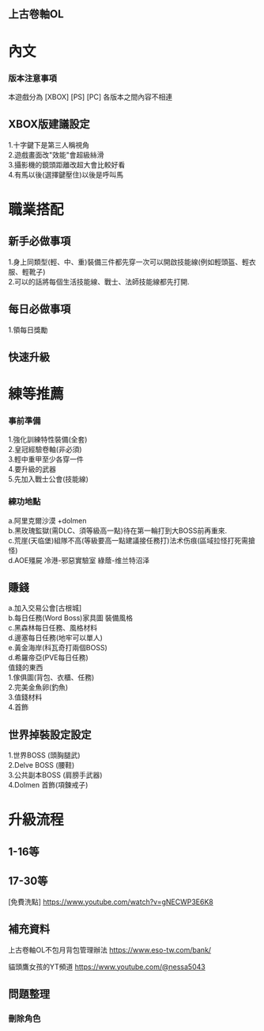 ## 上古卷軸OL
# 內文
### 版本注意事項
本遊戲分為
[XBOX]
[PS]
[PC]
各版本之間內容不相連

## XBOX版建議設定
1.十字鍵下是第三人稱視角  
2.遊戲畫面改"效能"會超級絲滑  
3.攝影機的鏡頭距離改超大會比較好看  
4.有馬以後(選擇鍵壓住)以後是呼叫馬  

# 職業搭配

## 新手必做事項
1.身上同類型(輕、中、重)裝備三件都先穿一次可以開啟技能線(例如輕頭盔、輕衣服、輕靴子)  
2.可以的話將每個生活技能線、戰士、法師技能線都先打開.  

## 每日必做事項
1.領每日獎勵  

## 快速升級

# 練等推薦
### 事前準備
1.強化訓練特性裝備(全套)  
2.皇冠經驗卷軸(非必須)  
3.輕中重甲至少各穿一件  
4.要升級的武器  
5.先加入戰士公會(技能線)  
### 練功地點
a.阿里克爾沙漠 +dolmen  
b.黑玫瑰監獄(需DLC、須等級高一點)待在第一輪打到大BOSS前再重來.  
c.荒崖(天临堡)組隊不高(等級要高一點建議接任務打)法术伤痕(區域拉怪打死需搶怪)  
d.AOE殭屍  冷港-邪惡實驗室 綠蔭-维兰特沼泽  

## 賺錢
a.加入交易公會[古根城]  
b.每日任務(Word Boss)家具圖 裝備風格  
c.黑森林每日任務、風格材料  
d.邊塞每日任務(地牢可以單人)  
e.黃金海岸(科瓦奇打兩個BOSS)  
d.希羅帝亞(PVE每日任務)  
值錢的東西  
1.傢俱圖(背包、衣櫃、任務)  
2.完美金魚卵(釣魚)  
3.值錢材料  
4.首飾  

## 世界掉裝設定設定
1.世界BOSS (頭胸腿武)  
2.Delve BOSS (腰鞋)  
3.公共副本BOSS (肩膀手武器)  
4.Dolmen 首飾(項鍊戒子)  


# 升級流程
## 1-16等
## 17-30等

[免費洗點]
https://www.youtube.com/watch?v=gNECWP3E6K8

## 補充資料
上古卷軸OL不包月背包管理辦法
https://www.eso-tw.com/bank/

貓頭鷹女孩的YT頻道
https://www.youtube.com/@nessa5043

## 問題整理
### 刪除角色